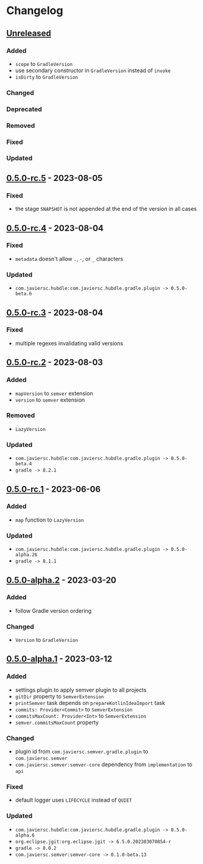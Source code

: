 # Changelog

## [Unreleased]

### Added

- `scope` to `GradleVersion`
- use secondary constructor in `GradleVersion` instead of `invoke`
- `isDirty` to `GradleVersion`

### Changed

### Deprecated

### Removed

### Fixed

### Updated

## [0.5.0-rc.5] - 2023-08-05

### Fixed

- the stage `SNAPSHOT` is not appended at the end of the version in all cases

## [0.5.0-rc.4] - 2023-08-04

### Fixed

- `metadata` doesn't allow `.`, `-`, or `_` characters

### Updated

- `com.javiersc.hubdle:com.javiersc.hubdle.gradle.plugin -> 0.5.0-beta.6`

## [0.5.0-rc.3] - 2023-08-04

### Fixed

- multiple regexes invalidating valid versions

## [0.5.0-rc.2] - 2023-08-03

### Added

- `mapVersion` to `semver` extension
- `version` to `semver` extension

### Removed

- `LazyVersion`

### Updated

- `com.javiersc.hubdle:com.javiersc.hubdle.gradle.plugin -> 0.5.0-beta.4`
- `gradle -> 8.2.1`

## [0.5.0-rc.1] - 2023-06-06

### Added

- `map` function to `LazyVersion`

### Updated

- `com.javiersc.hubdle:com.javiersc.hubdle.gradle.plugin -> 0.5.0-alpha.26`
- `gradle -> 8.1.1`

## [0.5.0-alpha.2] - 2023-03-20

### Added

- follow Gradle version ordering

### Changed

- `Version` to `GradleVersion`

## [0.5.0-alpha.1] - 2023-03-12

### Added

- settings plugin to apply semver plugin to all projects
- `gitDir` property to `SemverExtension`
- `printSemver` task depends on `prepareKotlinIdeaImport` task
- `commits: Provider<Commit>` to `SemverExtension`
- `commitsMaxCount: Provider<Int>` to `SemverExtension`
- `semver.commitsMaxCount` property

### Changed

- plugin id from `com.javiersc.semver.gradle.plugin` to `com.javiersc.semver`
- `com.javiersc.semver:semver-core` dependency from `implementation` to `api`

### Fixed

- default logger uses `LIFECYCLE` instead of `QUIET`

### Updated

- `com.javiersc.hubdle:com.javiersc.hubdle.gradle.plugin -> 0.5.0-alpha.6`
- `org.eclipse.jgit:org.eclipse.jgit -> 6.5.0.202303070854-r`
- `gradle -> 8.0.2`
- `com.javiersc.semver:semver-core -> 0.1.0-beta.13`

[Unreleased]: https://github.com/JavierSegoviaCordoba/semver-gradle-plugin/compare/0.5.0-rc.5...HEAD

[0.5.0-rc.5]: https://github.com/JavierSegoviaCordoba/semver-gradle-plugin/compare/0.5.0-rc.4...0.5.0-rc.5

[0.5.0-rc.4]: https://github.com/JavierSegoviaCordoba/semver-gradle-plugin/compare/0.5.0-rc.3...0.5.0-rc.4

[0.5.0-rc.3]: https://github.com/JavierSegoviaCordoba/semver-gradle-plugin/compare/0.5.0-rc.2...0.5.0-rc.3

[0.5.0-rc.2]: https://github.com/JavierSegoviaCordoba/semver-gradle-plugin/compare/0.5.0-rc.1...0.5.0-rc.2

[0.5.0-rc.1]: https://github.com/JavierSegoviaCordoba/semver-gradle-plugin/compare/0.5.0-alpha.2...0.5.0-rc.1

[0.5.0-alpha.2]: https://github.com/JavierSegoviaCordoba/semver-gradle-plugin/compare/0.5.0-alpha.1...0.5.0-alpha.2

[0.5.0-alpha.1]: https://github.com/JavierSegoviaCordoba/semver-gradle-plugin/commits/0.5.0-alpha.1
